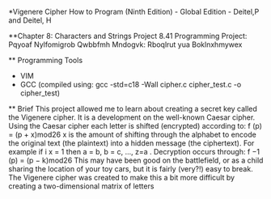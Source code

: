 *Vigenere Cipher How to Program (Ninth Edition) - Global Edition - Deitel,P and Deitel, H

**Chapter 8: Characters and Strings Project 8.41 Programming Project: Pqyoaf Nylfomigrob Qwbbfmh Mndogvk: Rboqlrut yua Boklnxhmywex

** Programming Tools
- VIM
- GCC (compiled using: gcc -std=c18 -Wall cipher.c cipher_test.c -o cipher_test)

** Brief
This project allowed me to learn about creating a secret key called the Vigenere cipher. It is a development on the
well-known Caesar cipher.
Using the Caesar cipher each letter is shifted (encrypted) according to:
f (p) = (p + x)mod26
x is the amount of shifting through the alphabet to encode the original text (the plaintext) into a hidden message
(the ciphertext). For example if i x = 1 then
a = b,
b = c,
...,
z=a
.
Decryption occurs through:
f −1 (p) = (p − k)mod26
This may have been good on the battlefield, or as a child sharing the location of your toy cars, but it is fairly (very?!)
easy to break.
The Vigenere cipher was created to make this a bit more difficult by creating a two-dimensional matrix of letters
